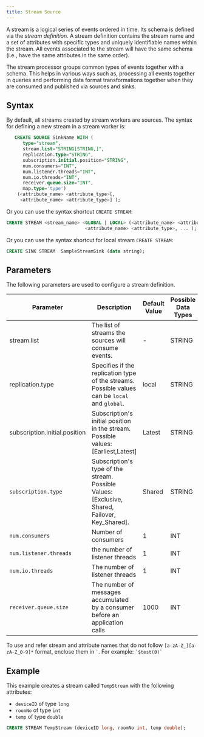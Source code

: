 ```yaml
---
title: Stream Source
---
```


A stream is a logical series of events ordered in time. Its schema is defined via the _stream definition_. A stream definition contains the stream name and a set of attributes with specific types and uniquely identifiable names within the stream. All events associated to the stream will have the same schema (i.e., have the same attributes in the same order).

The stream processor groups common types of events together with a schema. This helps in various ways such as, processing all events together in queries and performing data format transformations together when they are consumed and published via sources and sinks.

## Syntax

By default, all streams created by stream workers are sources. The syntax for defining a new stream in a stream worker is:

```sql
   CREATE SOURCE SinkName WITH (
      type="stream", 
      stream.list="STRING[STRING,]", 
      replication.type="STRING", 
      subscription.initial.position="STRING",
      num.consumers="INT",
      num.listener.threads="INT",
      num.io.threads="INT",
      receiver.queue.size="INT",      
      map.type='type')  
    (<attribute_name> <attribute_type>[,
     <attribute_name> <attribute_type>] );
```

Or you can use the syntax shortcut `CREATE STREAM`:

```sql
CREATE STREAM <stream_name> <GLOBAL | LOCAL> (<attribute_name> <attribute_type>,
                             <attribute_name> <attribute_type>, ... );
```
Or you can use the syntax shortcut for local stream `CREATE STREAM`:

```sql
CREATE SINK STREAM  SampleStreamSink (data string);
```


## Parameters

The following parameters are used to configure a stream definition.

| Parameter     | Description | Default Value | Possible Data Types | Optional |
| ------------- |-------------| ------------- | ------------------- | -------- |
| stream.list | The list of streams the sources will consume events.| -    | STRING        | No                  |
| replication.type | Specifies if the replication type of the streams. Possible values can be `local` and `global`.      | local         | STRING         | Yes      |
| subscription.initial.position | Subscription's initial position in the stream. Possible values: [Earliest,Latest]| Latest | STRING | Yes|
| `subscription.type` | Subscription's type of the stream. Possible Values: [Exclusive, Shared, Failover, Key_Shared]. | Shared | STRING | Yes|
| `num.consumers` | Number of consumers | 1 | INT | Yes |
| `num.listener.threads` | the number of listener threads | 1 | INT | Yes |
| `num.io.threads` | The number of listener threads | 1 | INT | Yes |
| `receiver.queue.size` | The number of messages accumulated by a consumer before an application calls | 1000 | INT | Yes |

To use and refer stream and attribute names that do not follow `[a-zA-Z_][a-zA-Z_0-9]*` format, enclose them in ``` ` ```. For example: ``` `$test(0)` ```

## Example

This example creates a stream called `TempStream` with the following attributes:

- `deviceID` of type `long`
- `roomNo` of type `int`
- `temp` of type `double`

```sql
CREATE STREAM TempStream (deviceID long, roomNo int, temp double);
```
